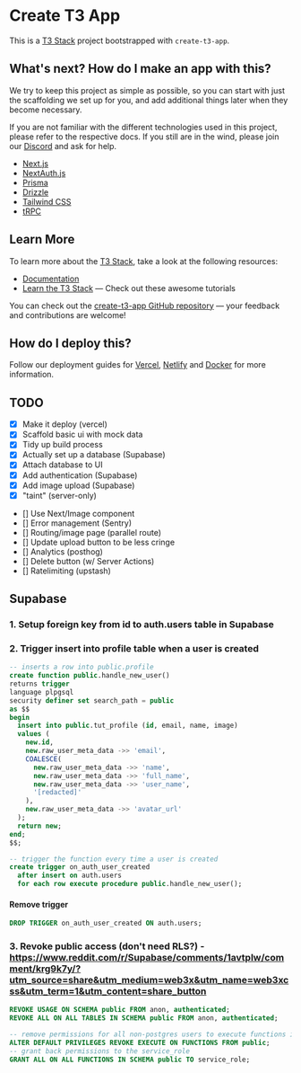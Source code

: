 # Create T3 App

This is a [T3 Stack](https://create.t3.gg/) project bootstrapped with `create-t3-app`.

## What's next? How do I make an app with this?

We try to keep this project as simple as possible, so you can start with just the scaffolding we set up for you, and add additional things later when they become necessary.

If you are not familiar with the different technologies used in this project, please refer to the respective docs. If you still are in the wind, please join our [Discord](https://t3.gg/discord) and ask for help.

- [Next.js](https://nextjs.org)
- [NextAuth.js](https://next-auth.js.org)
- [Prisma](https://prisma.io)
- [Drizzle](https://orm.drizzle.team)
- [Tailwind CSS](https://tailwindcss.com)
- [tRPC](https://trpc.io)

## Learn More

To learn more about the [T3 Stack](https://create.t3.gg/), take a look at the following resources:

- [Documentation](https://create.t3.gg/)
- [Learn the T3 Stack](https://create.t3.gg/en/faq#what-learning-resources-are-currently-available) — Check out these awesome tutorials

You can check out the [create-t3-app GitHub repository](https://github.com/t3-oss/create-t3-app) — your feedback and contributions are welcome!

## How do I deploy this?

Follow our deployment guides for [Vercel](https://create.t3.gg/en/deployment/vercel), [Netlify](https://create.t3.gg/en/deployment/netlify) and [Docker](https://create.t3.gg/en/deployment/docker) for more information.

## TODO

- [x] Make it deploy (vercel)
- [x] Scaffold basic ui with mock data
- [x] Tidy up build process
- [x] Actually set up a database (Supabase)
- [x] Attach database to UI
- [x] Add authentication (Supabase)
- [x] Add image upload (Supabase)
- [x] "taint" (server-only)
- [] Use Next/Image component
- [] Error management (Sentry)
- [] Routing/image page (parallel route)
- [] Update upload button to be less cringe
- [] Analytics (posthog)
- [] Delete button (w/ Server Actions)
- [] Ratelimiting (upstash)

## Supabase

### 1. Setup foreign key from id to auth.users table in Supabase

### 2. Trigger insert into profile table when a user is created

```sql
-- inserts a row into public.profile
create function public.handle_new_user()
returns trigger
language plpgsql
security definer set search_path = public
as $$
begin
  insert into public.tut_profile (id, email, name, image)
  values (
    new.id,
    new.raw_user_meta_data ->> 'email',
    COALESCE(
      new.raw_user_meta_data ->> 'name',
      new.raw_user_meta_data ->> 'full_name',
      new.raw_user_meta_data ->> 'user_name',
      '[redacted]'
    ),
    new.raw_user_meta_data ->> 'avatar_url'
  );
  return new;
end;
$$;

-- trigger the function every time a user is created
create trigger on_auth_user_created
  after insert on auth.users
  for each row execute procedure public.handle_new_user();
```

#### Remove trigger

```sql
DROP TRIGGER on_auth_user_created ON auth.users;
```

### 3. Revoke public access (don't need RLS?) - <https://www.reddit.com/r/Supabase/comments/1avtplw/comment/krg9k7y/?utm_source=share&utm_medium=web3x&utm_name=web3xcss&utm_term=1&utm_content=share_button>

```sql
REVOKE USAGE ON SCHEMA public FROM anon, authenticated;
REVOKE ALL ON ALL TABLES IN SCHEMA public FROM anon, authenticated;

-- remove permissions for all non-postgres users to execute functions in public
ALTER DEFAULT PRIVILEGES REVOKE EXECUTE ON FUNCTIONS FROM public;
-- grant back permissions to the service_role
GRANT ALL ON ALL FUNCTIONS IN SCHEMA public TO service_role;
```
